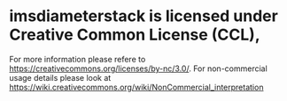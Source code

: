 # imsdiameterstack is licensed under Creative Common License (CCL), 
For more information please refere to https://creativecommons.org/licenses/by-nc/3.0/. 
For non-commercial usage details please look at https://wiki.creativecommons.org/wiki/NonCommercial_interpretation
